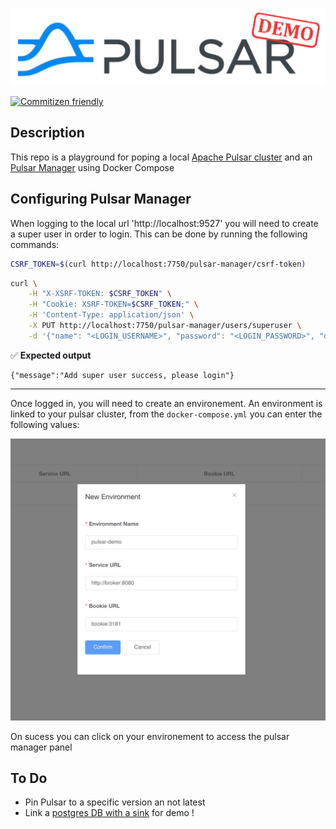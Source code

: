 <p align="center">
  <img src="/img/pulsar-demo.png" alt="pulsar logo">
</p>

[![Commitizen friendly](https://img.shields.io/badge/commitizen-friendly-brightgreen.svg)](http://commitizen.github.io/cz-cli/)

## Description

This repo is a playground for poping a local [Apache Pulsar cluster](https://pulsar.apache.org/) and an [Pulsar Manager](https://github.com/apache/pulsar-manager) using Docker Compose


## Configuring Pulsar Manager

When logging to the local url 'http://localhost:9527' you will need to create a super user in order to login. This can be done by running the following commands:
```bash
CSRF_TOKEN=$(curl http://localhost:7750/pulsar-manager/csrf-token) 
```
```bash
curl \
    -H "X-XSRF-TOKEN: $CSRF_TOKEN" \
    -H "Cookie: XSRF-TOKEN=$CSRF_TOKEN;" \
    -H 'Content-Type: application/json' \
    -X PUT http://localhost:7750/pulsar-manager/users/superuser \
    -d '{"name": "<LOGIN_USERNAME>", "password": "<LOGIN_PASSWORD>", "description": "test", "email": "username@test.org"}'
```

:white_check_mark: **Expected output**
```
{"message":"Add super user success, please login"}
```

-------

Once logged in, you will need to create an environement. An environment is linked to your pulsar cluster, from the `docker-compose.yml` you can enter the following values:

<p align="center">
  <img src="/img/pulsar_manager_login_params.png" alt="Your Image Description">
</p>

On sucess you can click on your environement to access the pulsar manager panel

## To Do

- Pin Pulsar to a specific version an not latest
- Link a [postgres DB with a sink](https://pulsar.apache.org/docs/next/io-jdbc-sink/) for demo !